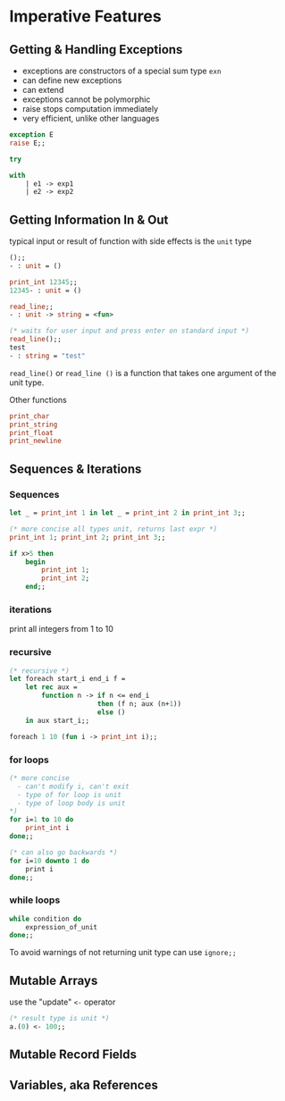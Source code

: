 # Imperative Features

## Getting & Handling Exceptions

- exceptions are constructors of a special sum type `exn`
- can define new exceptions
- can extend
- exceptions cannot be polymorphic
- raise stops computation immediately
- very efficient, unlike other languages

```ocaml
exception E
raise E;;

try

with
    | e1 -> exp1
    | e2 -> exp2
```

## Getting Information In & Out

typical input or result of function with side effects is the `unit` type

```ocaml
();;
- : unit = ()

print_int 12345;;
12345- : unit = ()

read_line;;
- : unit -> string = <fun>

(* waits for user input and press enter on standard input *)
read_line();;
test
- : string = "test"
```

`read_line()` or `read_line ()` is a function that takes one argument of the unit type.

Other functions

```ocaml
print_char
print_string
print_float
print_newline
```

## Sequences & Iterations

### Sequences

```ocaml
let _ = print_int 1 in let _ = print_int 2 in print_int 3;;

(* more concise all types unit, returns last expr *)
print_int 1; print_int 2; print_int 3;;

if x>5 then
    begin
        print_int 1;
        print_int 2;
    end;;
```

### iterations

print all integers from 1 to 10

### recursive

```ocaml
(* recursive *)
let foreach start_i end_i f =
    let rec aux =
        function n -> if n <= end_i
                      then (f n; aux (n+1))
                      else ()
    in aux start_i;;

foreach 1 10 (fun i -> print_int i);;
```

### for loops

```ocaml
(* more concise
  - can't modify i, can't exit
  - type of for loop is unit
  - type of loop body is unit
*)
for i=1 to 10 do
    print_int i
done;;

(* can also go backwards *)
for i=10 downto 1 do
    print i
done;;
```

### while loops

```ocaml
while condition do
    expression_of_unit
done;;
```

To avoid warnings of not returning unit type can use `ignore;;`

## Mutable Arrays

use the "update" `<-` operator

```ocaml
(* result type is unit *)
a.(0) <- 100;;
```


## Mutable Record Fields

## Variables, aka References

```

```
